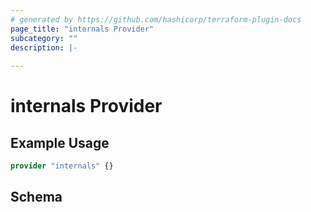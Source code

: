 ```yaml
---
# generated by https://github.com/hashicorp/terraform-plugin-docs
page_title: "internals Provider"
subcategory: ""
description: |-
  
---
```


# internals Provider



## Example Usage

```terraform
provider "internals" {}
```

<!-- schema generated by tfplugindocs -->
## Schema
